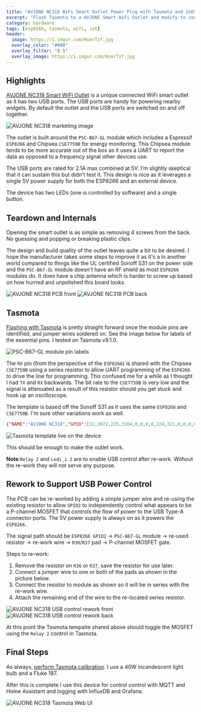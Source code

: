 ```yaml
---
title: "AVJONE NC318 WiFi Smart Outlet Power Plug with Tasmota and 2xUSB Ports"
excerpt: "Flash Tasmota to a AVJONE Smart WiFi Outlet and modify to control USB output"
category: hardware
tags: [esp8266, tasmota, wifi, iot]
header:
  image: https://i.imgur.com/HumrTzf.jpg
  overlay_color: "#000"
  overlay_filter: "0.5"
  overlay_image: https://i.imgur.com/HumrTzf.jpg
---
```


## Highlights

[AVJONE NC318 Smart WiFi
Outlet](https://smile.amazon.com/Wifi-Smart-Plug-AVJONE-Premium-Power/dp/B07LGTXK87?) is a unique
connected WiFi smart outlet as it has two USB ports.  The USB ports are handy for powering nearby widgets.  By
default the outlet and the USB ports are switched on and off together.

![AVJONE NC318 marketing image](https://i.imgur.com/HumrTzf.jpg)

The outlet is built around the `PSC-B67-GL` module which includes a Espressif `ESP8266` and Chipsea
`CSE7759B` for energy monitoring. This Chipsea module tends to be more accurate out of the box as it uses
a UART to report the data as opposed to a frequency signal other devices use.

The USB ports are rated for 2.1A max combined at 5V.  I'm slightly skeptical that it can sustain this but
didn't test it.  This design is nice as it leverages a single 5V power supply for both the ESP8266 and an
external device.

The device has two LEDs (one is controlled by software) and a single button.

## Teardown and Internals

Opening the smart outlet is as simple as removing 4 screws from the back.  No guessing and popping or
breaking plastic clips.

The design and build quality of the outlet leaves quite a bit to be desired.  I hope the manufacturer
takes some steps to improve it as it's a in another world compared to things like the UL certified Sonoff
S31 on the power side and the `PSC-B67-GL` module doesn't have an RF shield as most `ESP8266` modules do.
It does have a chip antenna which is harder to screw up based on how hurried and unpolished this board
looks.

![AVJONE NC318 PCB front](https://i.imgur.com/lFhFCZK.jpg)
![AVJONE NC318 PCB back](https://i.imgur.com/0RNefPg.jpg)

## Tasmota 

[Flashing with Tasmota](https://tasmota.github.io/docs/Getting-Started/#flashing) is pretty straight
forward once the module pins are identified, and jumper wires soldered on.  See the image below for
labels of the essential pins.  I tested on Tasmota v9.1.0.

![PSC-B67-GL module pin labels](https://i.imgur.com/bXzhLnh.jpg)

The `RX` pin (from the perspective of the `ESP8266`) is shared with the Chipsea `CSE7759B` using a series
resistor to allow UART programming of the `ESP8266` to drive the line for programming. This confused me
for a while as I thought I had `TX` and `RX` backwards.  The bit rate to the `CSE7759B` is very low and
the signal is attenuated as a result of this resistor should you get stuck and hook up an oscilloscope.

The template is based off the Sonoff S31 as it uses the same `ESP8266` and `CSE7759B`.  I'm sure other
variations work as well.

```json
{"NAME":"AVJONE NC318","GPIO":[32,3072,225,3104,0,0,0,0,224,321,0,0,0,0],"FLAG":0,"BASE":41}
```

![Tasmota template live on the device](https://i.imgur.com/RDau2Sy.png)

This should be enough to make the outlet work.

**Note**:`Relay 2` and `Ledi_i 2` are to enable USB control after re-work.  Without the re-work they will
not serve any purpose.

## Rework to Support USB Power Control

The PCB can be re-worked by adding a simple jumper wire and re-using the existing resistor to allow `GPIO2` to
independently control what appears to be a P-channel MOSFET that controls the flow of power to the USB
Type-A connector ports. The 5V power supply is always on as it powers the `ESP8266`.

The signal path should be `ESP8266 GPIO2` -> `PSC-B67-GL` module -> re-used resistor -> re-work wire -> `R36`/`R37` pad -> P-channel MOSFET gate.

Steps to re-work:

1. Remove the resistor on `R36` or `R37`, save the resistor for use later.
1. Connect a jumper wire to one or both of the pads as shown in the picture below.
1. Connect the resistor to module as shown so it will be in series with the re-work wire.
1. Attach the remaining end of the wire to the re-located series resistor.

![AVJONE NC318 USB control rework front](https://i.imgur.com/RqThj1z.jpg)
![AVJONE NC318 USB control rework back](https://i.imgur.com/oIxLFqM.jpg)

At this point the Tasmota tempalte shared above should toggle the MOSFET using the `Relay 2` control in
Tasmota.

## Final Steps

As always, [perform Tasmota
calibration](https://tasmota.github.io/docs/Power-Monitoring-Calibration/).  I use a 40W incandescent
light bulb and a Fluke 187.

After this is complete I use this device for control control with MQTT and Home Assistant and logging
with InfluxDB and Grafana.

![AVJONE NC318 Tasmota Web UI](https://i.imgur.com/rzoc86Z.png)
